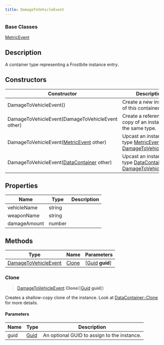```yaml
---
title: DamageToVehicleEvent
---
```

### Base Classes

[MetricEvent](/vext/ref/fb/metricevent/)

## Description

A container type representing a Frostbite instance entry.

## Constructors

| Constructor                                                                     | Description                                                                                                                     |
| ------------------------------------------------------------------------------- | ------------------------------------------------------------------------------------------------------------------------------- |
| DamageToVehicleEvent()                                                          | Create a new instance of this container type.                                                                                   |
| DamageToVehicleEvent(DamageToVehicleEvent other)                                | Create a reference copy of an instance of the same type.                                                                        |
| DamageToVehicleEvent([MetricEvent](/vext/ref/fb/metricevent/) other)                          | Upcast an instance of type [MetricEvent](/vext/ref/fb/metricevent/) to [DamageToVehicleEvent](/vext/ref/fb/damagetovehicleevent/).                          |
| DamageToVehicleEvent([DataContainer](/vext/ref/shared/class/datacontainer) other) | Upcast an instance of type [DataContainer](/vext/ref/shared/class/datacontainer) to [DamageToVehicleEvent](/vext/ref/fb/damagetovehicleevent/). |

## Properties

| Name         | Type   | Description |
| ------------ | ------ | ----------- |
| vehicleName  | string |             |
| weaponName   | string |             |
| damageAmount | number |             |

## Methods

| Type                                         | Name            | Parameters                                     |
| -------------------------------------------- | --------------- | ---------------------------------------------- |
| [DamageToVehicleEvent](/vext/ref/fb/damagetovehicleevent/) | [Clone](#clone) | \[[Guid](/vext/ref/shared/class/guid) **guid**\] |

### Clone

> [DamageToVehicleEvent](/vext/ref/fb/damagetovehicleevent/) **Clone**(\[[Guid](/vext/ref/shared/class/guid) **guid**\])

Creates a shallow-copy clone of the instance. Look at [DataContainer::Clone](/vext/ref/shared/class/datacontainer#clone) for more details.

#### Parameters

| Name | Type         | Description                                 |
| ---- | ------------ | ------------------------------------------- |
| guid | [Guid](/vext/ref/shared/class/guid/) | An optional GUID to assign to the instance. |
